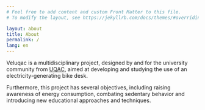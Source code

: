 ```yaml
---
# Feel free to add content and custom Front Matter to this file.
# To modify the layout, see https://jekyllrb.com/docs/themes/#overriding-theme-defaults

layout: about
title: About
permalink: /
lang: en
---
```


Veluqac is a multidisciplinary project, designed by and for the university community from [UQAC](https://www.uqac.ca), aimed at developing and studying the use of an electricity-generating bike desk.

Furthermore, this project has several objectives, including raising awareness of energy consumption, combating sedentary behavior and introducing new educational approaches and techniques.